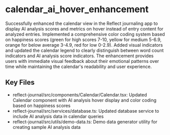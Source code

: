 # calendar_ai_hover_enhancement

Successfully enhanced the calendar view in the Reflect journaling app to display AI analysis scores and metrics on hover instead of entry content for analyzed entries. Implemented a comprehensive color coding system based on happiness scores (green for high scores 7-10, yellow for medium 5-6.9, orange for below average 3-4.9, red for low 0-2.9). Added visual indicators and updated the calendar legend to clearly distinguish between word count indicators and AI analysis score indicators. The enhancement provides users with immediate visual feedback about their emotional patterns over time while maintaining the calendar's readability and user experience.

## Key Files

- reflect-journal/src/components/Calendar/Calendar.tsx: Updated Calendar component with AI analysis hover display and color coding based on happiness scores
- reflect-journal/src/services/database.ts: Updated database service to include AI analysis data in calendar queries
- reflect-journal/src/utils/demo-data.ts: Demo data generator utility for creating sample AI analysis data
